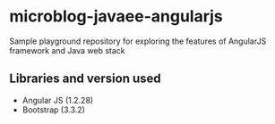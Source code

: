# microblog-javaee-angularjs
Sample playground repository for exploring the features of AngularJS framework and Java web stack



## Libraries and version used
- Angular JS (1.2.28)
- Bootstrap (3.3.2)
